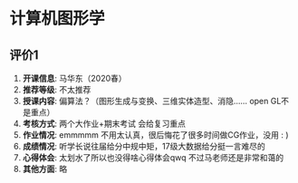 # 计算机图形学

## 评价1

1. **开课信息**: 马华东（2020春）
2. **推荐等级**: 不太推荐
3. **授课内容**: 偏算法？（图形生成与变换、三维实体造型、消隐…… open GL不是重点）
4. **考核方式**: 两个大作业+期末考试  会给复习重点
5. **作业情况**: emmmmm 不用太认真，很后悔花了很多时间做CG作业，没用 : )
6. **成绩情况**: 听学长说往届给分中规中矩，17级大数据给分挺一言难尽的
7. **心得体会**: 太划水了所以也没得啥心得体会qwq 不过马老师还是非常和蔼的
8. **其他方面**: 略
